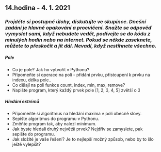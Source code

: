 ## **14.hodina - 4. 1. 2021**

### *Projděte si postupně úlohy, diskutujte ve skupince. Dnešní zadání je hlavně opakování a procvičení. Snažte se odpověď vymyslet sami, když nebudete vedět, podívejte se do kódu z minulých hodin nebo na internet. Pokud se někde zaseknete, můžete to přeskočit a jít dál. Nevadí, když nestihnete všechno.*

##### Pole
- Co je pole? Jak ho vytvořit v Pythonu?
- Připomeňte si operace na poli - přidání prvku, přistoupení k prvku na indexu, délka pole..
- Co dělají na poli funkce count, index, min, max, remove?
- Napište program, který každý prvek pole [1, 2, 3, 4, 5] zvětší o 3

##### Hledání extrémů
- Připomeňte si algoritmus na hledání maxima v poli obecně slovy.
- Sepište algoritmus do programu v Pythonu.
- Změňte program tak, aby nalezl minimum.
- Jak byste hledali druhý největší prvek? Nejdřív se zamyslete, pak sepište do programu.
- Jak složité je vaše řešení? Je to nejlepší možný způsob, nebo by to šlo ještě vylepšit?

